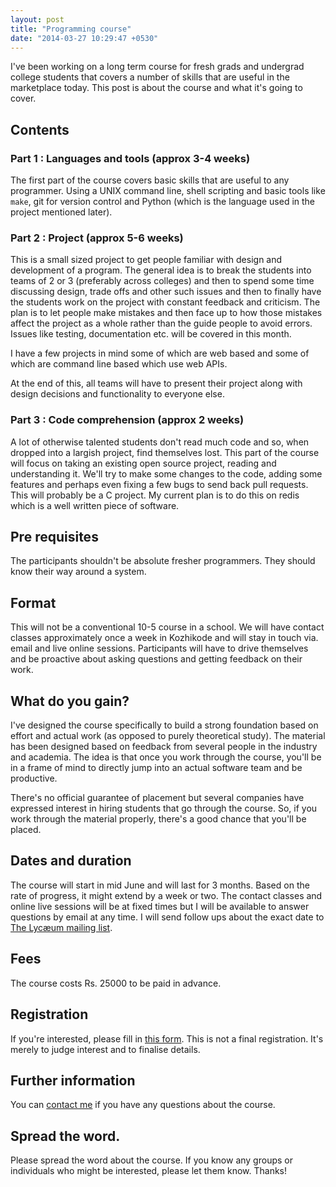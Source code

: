 ```yaml
---
layout: post
title: "Programming course"
date: "2014-03-27 10:29:47 +0530"
---
```


I've been working on a long term course for fresh grads and undergrad college students that covers a number of skills that are useful in the marketplace today. This post is about the course and what it's going to cover.

## Contents
### Part 1 : Languages and tools (approx 3-4 weeks)

The first part of the course covers basic skills that are useful to any programmer. Using a UNIX command line, shell scripting and basic tools like `make`, git for version control and Python (which is the language used in the project mentioned later).

### Part 2 : Project (approx 5-6 weeks)

This is a small sized project to get people familiar with design and development of a program. The general idea is to break the students into teams of 2 or 3 (preferably across colleges) and then to spend some time discussing design, trade offs and other such issues and then to finally have the students work on the project with constant feedback and criticism. The plan is to let people make mistakes and then face up to how those mistakes affect the project as a whole rather than the guide people to avoid errors. Issues like testing, documentation etc. will be covered in this month.

I have a few projects in mind some of which are web based and some of which are command line based which use web APIs.

At the end of this, all teams will have to present their project along with design decisions and functionality to everyone else.

### Part 3 : Code comprehension (approx 2 weeks)

A lot of otherwise talented students don't read much code and so, when dropped into a largish project, find themselves lost. This part of the course will focus on taking an existing open source project, reading and understanding it. We'll try to make some changes to the code, adding some features and perhaps even fixing a few bugs to send back pull requests. This will probably be a C project. My current plan is to do this on redis which is a well written piece of software.

## Pre requisites

The participants shouldn't be absolute fresher programmers. They should know their way around a system.

## Format

This will not be a conventional 10-5 course in a school. We will have contact classes approximately once a week in Kozhikode and will stay in touch via. email and live online sessions. Participants will have to drive themselves and be proactive about asking questions and getting feedback on their work.

## What do you gain?

I've designed the course specifically to build a strong foundation based on effort and actual work (as opposed to purely theoretical study). The material has been designed based on feedback from several people in the industry and academia. The idea is that once you work through the course, you'll be in a frame of mind to directly jump into an actual software team and be productive.

There's no official guarantee of placement but several companies have expressed interest in hiring students that go through the course. So, if you work through the material properly, there's a good chance that you'll be placed. 

## Dates and duration

The course will start in mid June and will last for 3 months. Based on the rate of progress, it might extend by a week or two. The contact classes and online live sessions will be at fixed times but I will be available to answer questions by email at any time. I will send follow ups about the exact date to [The Lycӕum mailing list](https://groups.google.com/forum/#!forum/the-lycaeum).

## Fees

The course costs Rs. 25000 to be paid in advance. 

## Registration

If you're interested, please fill in [this form](https://docs.google.com/forms/d/1AoQJl553DJ3DnoVj_Z_wyHHmPcACjss9ZTPEK5nzTPM/viewform). This is not a final registration. It's merely to judge interest and to finalise details.

## Further information

You can [contact me](http://thelycaeum.in/contact.html) if you have any questions about the course.

## Spread the word.

Please spread the word about the course. If you know any groups or individuals who might be interested, please let them know. Thanks!







